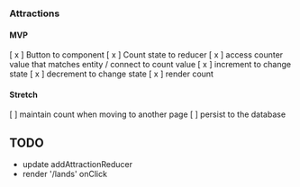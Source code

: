 ### Attractions

#### MVP
[ x ] Button to component
[ x ] Count state to reducer
[ x ] access counter value that matches entity / connect to count value
[ x ] increment to change state
[ x ] decrement to change state
[ x ] render count

#### Stretch
[   ] maintain count when moving to another page
[   ] persist to the database

## TODO
- update addAttractionReducer
- render '/lands' onClick

